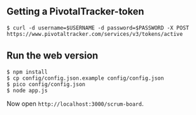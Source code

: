 ## Getting a PivotalTracker-token ##

```console
$ curl -d username=$USERNAME -d password=$PASSWORD -X POST https://www.pivotaltracker.com/services/v3/tokens/active
```

## Run the web version ##

```console
$ npm install
$ cp config/config.json.example config/config.json
$ pico config/config.json
$ node app.js
```

Now open `http://localhost:3000/scrum-board`.
